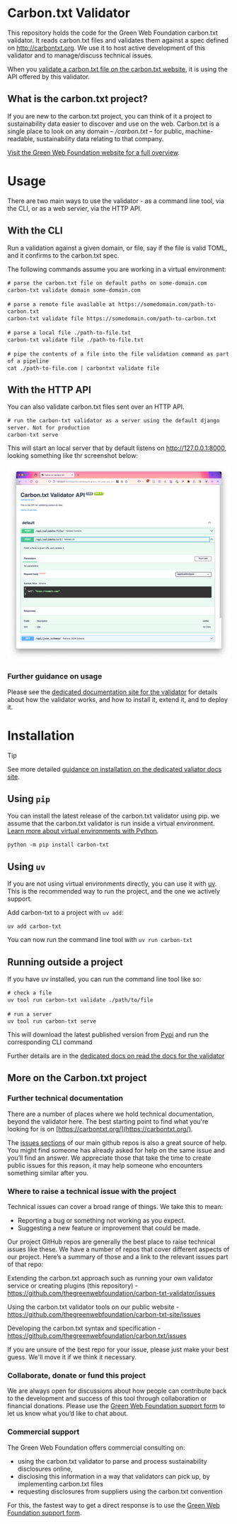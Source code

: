 # Carbon.txt Validator

This repository holds the code for the Green Web Foundation carbon.txt validator. It reads carbon.txt files and validates them against a spec defined on http://carbontxt.org. We use it to host active development of this validator and to manage/discuss technical issues.


When you [validate a carbon.txt file on the carbon.txt website](https://carbontxt.org/tools), it is using the API offered by this validator.

## What is the carbon.txt project?

If you are new to the carbon.txt project, you can think of it a project to sustainability data easier to discover and use on the web. Carbon.txt is a single place to look on any domain – */carbon.txt* – for public, machine-readable, sustainability data relating to that company.

[Visit the Green Web Foundation website for a full overview](https://www.thegreenwebfoundation.org/tools/carbon-txt/).

# Usage

There are two main ways to use the validator - as a command line tool, via the CLI, or as a web servier, via the HTTP API.

## With the CLI

Run a validation against a given domain, or file, say if the file is valid TOML,
and it confirms to the carbon.txt spec.

The following commands assume you are working in a virtual environment:

```shell
# parse the carbon.txt file on default paths on some-domain.com
carbon-txt validate domain some-domain.com

# parse a remote file available at https://somedomain.com/path-to-carbon.txt
carbon-txt validate file https://somedomain.com/path-to-carbon.txt

# parse a local file ./path-to-file.txt
carbon-txt validate file ./path-to-file.txt

# pipe the contents of a file into the file validation command as part of a pipeline
cat ./path-to-file.com | carbontxt validate file
```

## With the HTTP API

You can also validate carbon.txt files sent over an HTTP API.

```shell
# run the carbon-txt validator as a server using the default django server. Not for production
carbon-txt serve
```

This will start an local server that by default listens on http://127.0.0.1:8000, looking something like thr screenshot below:

![Screenshot of the validator API](docs/img/plugins-apidocs-example.png)

### Further guidance on usage 

Please see the [dedicated documentation site for the validator](https://carbon-txt-validator.readthedocs.io/en/latest/) for details about how the validator works, and how to install it, extend it, and to deploy it.

# Installation

> [!TIP]
> See more detailed [guidance on installation on the dedicated valiator docs site](https://carbon-txt-validator.readthedocs.io/en/latest/installation.html). 

## Using `pip`

You can install the latest release of the carbon.txt validator using pip. we assume that the carbon.txt validator is run inside a virtual environment. [Learn more about virtual environments with Python](https://realpython.com/python-virtual-environments-a-primer/).

```
python -m pip install carbon-txt
```


## Using `uv`

If you are not using virtual environments directly, you can use it with
[uv](https://docs.astral.sh/uv/). This is the recommended way to run the
project, and the one we actively support.

Add carbon-txt to a project with `uv add`:

```
uv add carbon-txt
```

You can now run the command line tool with `uv run carbon-txt`

## Running outside a project

If you have uv installed, you can run the command line tool like so:

```
# check a file
uv tool run carbon-txt validate ./path/to/file

# run a server
uv tool run carbon-txt serve
```

This will download the latest published version from [Pypi](https://pypi.org/) and run the corresponding CLI command

Further details are in the [dedicated docs on read the docs for the validator](https://carbon-txt-validator.readthedocs.io/en/latest/index.html)


## More on the Carbon.txt project


### Further technical documentation

There are a number of places where we hold technical documentation, beyond the validator here. The best starting point to find what you're looking for is on [https://carbontxt.org/](https://carbontxt.org/).

The [issues sections](https://github.com/thegreenwebfoundation/carbon.txt/issues) of our main github repos is also a great source of help. You might find someone has already asked for help on the same issue and you’ll find an answer. We appreciate those that take the time to create public issues for this reason, it may help someone who encounters something similar after you.

### Where to raise a technical issue with the project

Technical issues can cover a broad range of things. We take this to mean:

- Reporting a bug or something not working as you expect.
- Suggesting a new feature or improvement that could be made.

Our project GitHub repos are generally the best place to raise technical issues like these. We have a number of repos that cover different aspects of our project. Here’s a summary of those and a link to the relevant issues part of that repo:

Extending the carbon.txt approach such as running your own validator service or creating plugins (this repository) - https://github.com/thegreenwebfoundation/carbon-txt-validator/issues

Using the carbon.txt validator tools on our public website - https://github.com/thegreenwebfoundation/carbon-txt-site/issues

Developing the carbon.txt syntax and specification - https://github.com/thegreenwebfoundation/carbon.txt/issues

If you are unsure of the best repo for your issue, please just make your best guess. We'll move it if we think it necessary.


### Collaborate, donate or fund this project

We are always open for discussions about how people can contribute back to the development and success of this tool through collaboration or financial donations. Please use the [Green Web Foundation support form](https://www.thegreenwebfoundation.org/support-form/) to let us know what you’d like to chat about.


### Commercial support

The Green Web Foundation offers commercial consulting on:

- using the carbon.txt validator to parse and process sustainability disclosures online, 
- disclosing this information in a way that validators can pick up, by implementing carbon.txt files
- requesting disclosures from suppliers using the carbon.txt convention

For this, the fastest way to get a direct response is to use the [Green Web Foundation support form](https://www.thegreenwebfoundation.org/support-form/).
